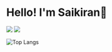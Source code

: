 # Hello! I'm Saikiran👋

![](https://github.com/saikiransomanagoudar/stats/blob/master/generated/overview.svg)
![](https://github.com/saikiransomanagoudar/stats/blob/master/generated/languages.svg)

![Top Langs](https://github-readme-stats.vercel.app/api/top-langs/?username=saikiransomanagoudar&layout=compact)

<!--
**saikiransomanagoudar/saikiransomanagoudar** is a ✨ _special_ ✨ repository because its `README.md` (this file) appears on your GitHub profile.

Here are some ideas to get you started:

- 🔭 I’m currently working on ...
- 🌱 I’m currently learning ...
- 👯 I’m looking to collaborate on ...
- 🤔 I’m looking for help with ...
- 💬 Ask me about ...
- 📫 How to reach me: ...
- 😄 Pronouns: ...
- ⚡ Fun fact: ...
-->
